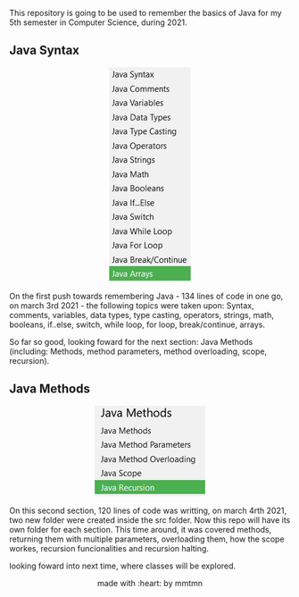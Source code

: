 This repository is going to be used to remember the basics of Java for my 5th semester in Computer Science, during 2021.
 
 ## Java Syntax
 
<div align=center>
 
 ![Image of args](https://github.com/mmtmn/remembering-java-basics/blob/main/assets/firstSectionPhoto.png)
 
</div>


On the first push towards remembering Java - 134 lines of code in one go, on march 3rd 2021 - the following topics were taken upon: Syntax, comments, variables, data types, type casting, operators, strings, math, booleans, if..else, switch, while loop, for loop, break/continue, arrays.
 
So far so good, looking foward for the next section: Java Methods (including: Methods, method parameters, method overloading, scope, recursion).
 

## Java Methods

<div align=center>
 
 ![Image of args](https://github.com/mmtmn/remembering-java-basics/blob/main/assets/secoundSectionPhoto.png)
 
</div>

On this second section, 120 lines of code was writting, on march 4rth 2021, two new folder were created inside the src folder. Now this repo will have its own folder for each section. This time around, it was covered methods, returning them with multiple parameters, overloading them, how the scope workes, recursion funcionalities and recursion halting.

looking foward into next time, where classes will be explored.



<p align="center">made with :heart: by mmtmn</p>
